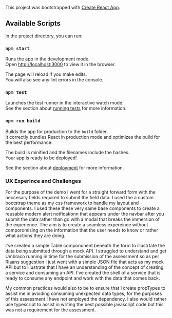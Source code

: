 This project was bootstrapped with [Create React App](https://github.com/facebook/create-react-app).

## Available Scripts

In the project directory, you can run:

### `npm start`

Runs the app in the development mode.<br />
Open [http://localhost:3000](http://localhost:3000) to view it in the browser.

The page will reload if you make edits.<br />
You will also see any lint errors in the console.

### `npm test`

Launches the test runner in the interactive watch mode.<br />
See the section about [running tests](https://facebook.github.io/create-react-app/docs/running-tests) for more information.

### `npm run build`

Builds the app for production to the `build` folder.<br />
It correctly bundles React in production mode and optimizes the build for the best performance.

The build is minified and the filenames include the hashes.<br />
Your app is ready to be deployed!

See the section about [deployment](https://facebook.github.io/create-react-app/docs/deployment) for more information.


### UX Experince and Challenges

For the purpose of the demo I went for a straight forward form with the neccesary fields required to submit the field data.
I used the a custom bootstrap theme as my css framework to handle my layout and components. I used these these very same base components to create a reusable modern alert notficationn that appears under the navbar after you submit the data rather than go with a modal that breaks the immersion of the experience. The aim is to create a seamless expereince without comporomising on the information that the user needs to know or rather what actions they are doing.

I've created a simple Table compononent beneath the form to illustrtate the data being submitted through a mock API. I struggled to understand and get Umbraco running in time for the submission of the assessment so as per Riaans suggestion I just went with a simple JSON file that acts as my mock API but to illustrate that I have an understanding of the concept of creating a service and consuming an API. I've created the shell of a service that is ready to consume any endpoint and work with the data that comes back. 

My common practices would also to be to ensure that I create propTypes to assist me in avoiding consuming unexpected data types, for the purposes of this assessment I have not employed the dependency. I also would rather use typescript to assist in writing the best possible javascript code but this was not a requirement for the assessment.

